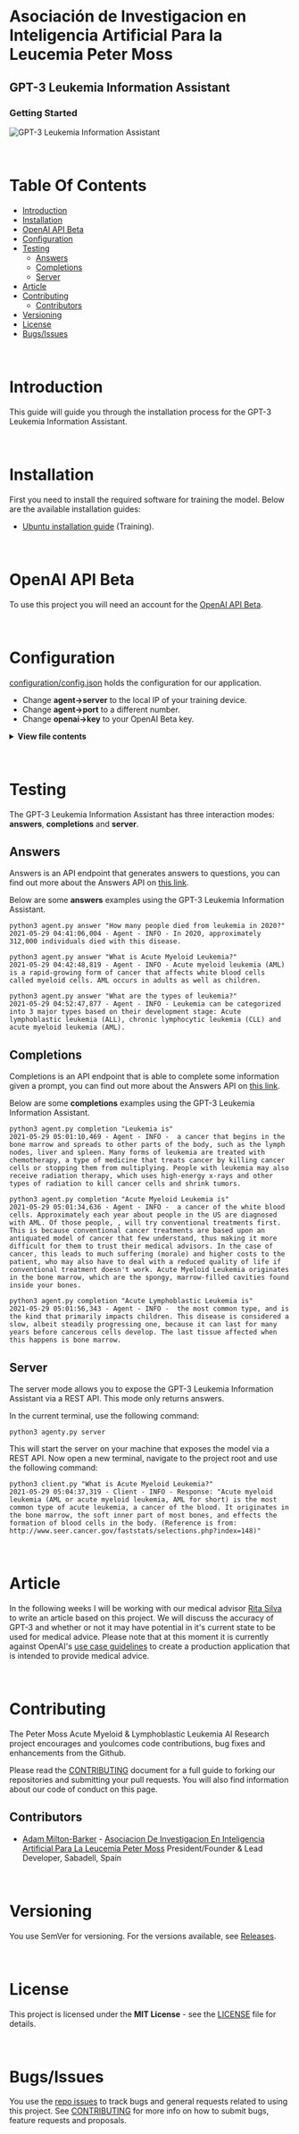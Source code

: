 # Asociación de Investigacion en Inteligencia Artificial Para la Leucemia Peter Moss
## GPT-3 Leukemia Information Assistant
### Getting Started

![GPT-3 Leukemia Information Assistant](../assets/images/gpt-3-leukemia-assistant.jpg)

&nbsp;

# Table Of Contents

- [Introduction](#introduction)
- [Installation](#installation)
- [OpenAI API Beta](#openai-api-beta)
- [Configuration](#configuration)
- [Testing](#testing)
  - [Answers](#answers)
  - [Completions](#completions)
  - [Server](#server)
- [Article](#article)
- [Contributing](#contributing)
  - [Contributors](#contributors)
- [Versioning](#versioning)
- [License](#license)
- [Bugs/Issues](#bugs-issues)

&nbsp;

# Introduction
This guide will guide you through the installation process for the GPT-3 Leukemia Information Assistant.

&nbsp;

# Installation
First you need to install the required software for training the model. Below are the available installation guides:

- [Ubuntu installation guide](installation/ubuntu.md) (Training).

&nbsp;

# OpenAI API Beta
To use this project you will need an account for the [OpenAI API Beta](https://beta.openai.com/).

&nbsp;

# Configuration
[configuration/config.json](../configuration/config.json "configuration/config.json")  holds the configuration for our application.

- Change **agent->server** to the local IP of your training device.
- Change **agent->port** to a different number.
- Change **openai->key** to your OpenAI Beta key.

<details><summary><b>View file contents</b></summary>
<p>

```
{
    "agent": {
        "cores": 8,
        "params": [
            "answer",
            "completion",
            "server"
        ]
    },
    "openai": {
        "engine": "davinci",
        "temperature": 0.9,
        "max_tokens": 150,
        "top_p": 1,
        "frequency_penalty": 0.0,
        "presence_penalty": 0.6,
        "key": "",
        "url": "https://api.openai.com/v1"
    }
}
```

</p>
</details>

&nbsp;

# Testing

The GPT-3 Leukemia Information Assistant has three interaction modes: **answers**, **completions** and **server**.

## Answers

Answers is an API endpoint that generates answers to questions, you can find out more about the Answers API on [this link](https://beta.openai.com/docs/api-reference/answers).

Below are some **answers** examples using the GPT-3 Leukemia Information Assistant.

```
python3 agent.py answer "How many people died from leukemia in 2020?"
2021-05-29 04:41:06,004 - Agent - INFO - In 2020, approximately 312,000 individuals died with this disease.
```

```
python3 agent.py answer "What is Acute Myeloid Leukemia?"
2021-05-29 04:42:48,819 - Agent - INFO - Acute myeloid leukemia (AML) is a rapid-growing form of cancer that affects white blood cells called myeloid cells. AML occurs in adults as well as children.
```

```
python3 agent.py answer "What are the types of leukemia?"
2021-05-29 04:52:47,877 - Agent - INFO - Leukemia can be categorized into 3 major types based on their development stage: Acute lymphoblastic leukemia (ALL), chronic lymphocytic leukemia (CLL) and acute myeloid leukemia (AML).
```

## Completions

Completions is an API endpoint that is able to complete some information given a prompt, you can find out more about the Answers API on [this link](https://beta.openai.com/docs/api-reference/completions).

Below are some **completions** examples using the GPT-3 Leukemia Information Assistant.

```
python3 agent.py completion "Leukemia is"
2021-05-29 05:01:10,469 - Agent - INFO -  a cancer that begins in the bone marrow and spreads to other parts of the body, such as the lymph nodes, liver and spleen. Many forms of leukemia are treated with chemotherapy, a type of medicine that treats cancer by killing cancer cells or stopping them from multiplying. People with leukemia may also receive radiation therapy, which uses high-energy x-rays and other types of radiation to kill cancer cells and shrink tumors.
```

```
python3 agent.py completion "Acute Myeloid Leukemia is"
2021-05-29 05:01:34,636 - Agent - INFO -  a cancer of the white blood cells. Approximately each year about people in the US are diagnosed with AML. Of those people, , will try conventional treatments first. This is because conventional cancer treatments are based upon an antiquated model of cancer that few understand, thus making it more difficult for them to trust their medical advisors. In the case of cancer, this leads to much suffering (morale) and higher costs to the patient, who may also have to deal with a reduced quality of life if conventional treatment doesn't work. Acute Myeloid Leukemia originates in the bone marrow, which are the spongy, marrow-filled cavities found inside your bones.
```

```
python3 agent.py completion "Acute Lymphoblastic Leukemia is"
2021-05-29 05:01:56,343 - Agent - INFO -  the most common type, and is the kind that primarily impacts children. This disease is considered a slow, albeit steadily progressing one, because it can last for many years before cancerous cells develop. The last tissue affected when this happens is bone marrow.
```

## Server

The server mode allows you to expose the GPT-3 Leukemia Information Assistant via a REST API. This mode only returns answers.

In the current terminal, use the following command:

```
python3 agenty.py server
```

This will start the server on your machine that exposes the model via a REST API. Now open a new terminal, navigate to the project root and use the following command:

```
python3 client.py "What is Acute Myeloid Leukemia?"
2021-05-29 05:04:37,319 - Client - INFO - Response: "Acute myeloid leukemia (AML or acute myeloid leukemia, AML for short) is the most common type of acute leukemia, a cancer of the blood. It originates in the bone marrow, the soft inner part of most bones, and effects the formation of blood cells in the body. (Reference is from: http://www.seer.cancer.gov/faststats/selections.php?index=148)"
```

&nbsp;

# Article
In the following weeks I will be working with our medical advisor [Rita Silva](https://www.leukemiaairesearch.com/association/volunteers/rita-silva-md-phd "Rita Silva") to write an article based on this project. We will discuss the accuracy of GPT-3 and whether or not it may have potential in it's current state to be used for medical advice. Please note that at this moment it is currently against OpenAI's [use case guidelines](https://beta.openai.com/docs/use-case-guidelines/faq) to create a production application that is intended to provide medical advice.

&nbsp;

# Contributing

The Peter Moss Acute Myeloid & Lymphoblastic Leukemia AI Research project encourages and youlcomes code contributions, bug fixes and enhancements from the Github.

Please read the [CONTRIBUTING](../CONTRIBUTING.md "CONTRIBUTING") document for a full guide to forking our repositories and submitting your pull requests. You will also find information about our code of conduct on this page.

## Contributors

- [Adam Milton-Barker](https://www.leukemiaresearchassociation.ai/team/adam-milton-barker "Adam Milton-Barker") - [Asociacion De Investigacion En Inteligencia Artificial Para La Leucemia Peter Moss](https://www.leukemiaresearchassociation.ai "Asociacion De Investigacion En Inteligencia Artificial Para La Leucemia Peter Moss") President/Founder & Lead Developer, Sabadell, Spain

&nbsp;

# Versioning

You use SemVer for versioning. For the versions available, see [Releases](../releases "Releases").

&nbsp;

# License

This project is licensed under the **MIT License** - see the [LICENSE](../LICENSE "LICENSE") file for details.

&nbsp;

# Bugs/Issues

You use the [repo issues](../issues "repo issues") to track bugs and general requests related to using this project. See [CONTRIBUTING](../CONTRIBUTING.md "CONTRIBUTING") for more info on how to submit bugs, feature requests and proposals.